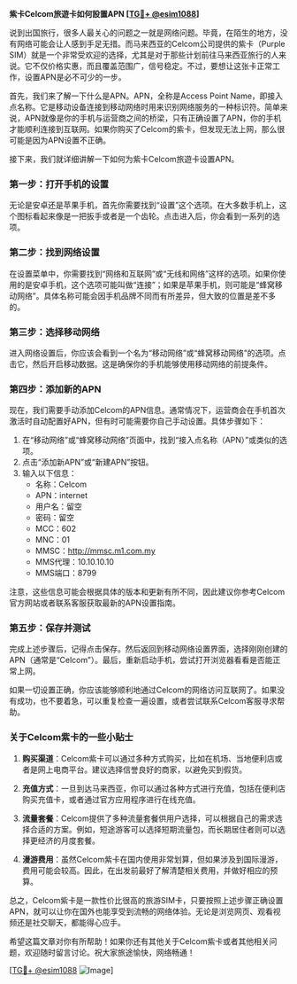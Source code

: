 **紫卡Celcom旅遊卡如何設置APN [[TG💪+ @esim1088](https://t.me/s/esim1088)]**

说到出国旅行，很多人最关心的问题之一就是网络问题。毕竟，在陌生的地方，没有网络可能会让人感到手足无措。而马来西亚的Celcom公司提供的紫卡（Purple SIM）就是一个非常受欢迎的选择，尤其是对于那些计划前往马来西亚旅行的人来说。它不仅价格实惠，而且覆盖范围广，信号稳定。不过，要想让这张卡正常工作，设置APN是必不可少的一步。

首先，我们来了解一下什么是APN。APN，全称是Access Point Name，即接入点名称。它是移动设备连接到移动网络时用来识别网络服务的一种标识符。简单来说，APN就像是你的手机与运营商之间的桥梁，只有正确设置了APN，你的手机才能顺利连接到互联网。如果你购买了Celcom的紫卡，但发现无法上网，那么很可能是因为APN设置不正确。

接下来，我们就详细讲解一下如何为紫卡Celcom旅遊卡设置APN。

### **第一步：打开手机的设置**
无论是安卓还是苹果手机，首先你需要找到“设置”这个选项。在大多数手机上，这个图标看起来像是一把扳手或者是一个齿轮。点击进入后，你会看到一系列的选项。

### **第二步：找到网络设置**
在设置菜单中，你需要找到“网络和互联网”或“无线和网络”这样的选项。如果你使用的是安卓手机，这个选项可能叫做“连接”；如果是苹果手机，则可能是“蜂窝移动网络”。具体名称可能会因手机品牌不同而有所差异，但大致的位置是差不多的。

### **第三步：选择移动网络**
进入网络设置后，你应该会看到一个名为“移动网络”或“蜂窝移动网络”的选项。点击它，然后开启移动数据。这是确保你的手机能够使用移动网络的前提条件。

### **第四步：添加新的APN**
现在，我们需要手动添加Celcom的APN信息。通常情况下，运营商会在手机首次激活时自动配置好APN，但有时可能需要你自己手动设置。具体步骤如下：

1. 在“移动网络”或“蜂窝移动网络”页面中，找到“接入点名称（APN）”或类似的选项。
2. 点击“添加新APN”或“新建APN”按钮。
3. 输入以下信息：
   - 名称：Celcom
   - APN：internet
   - 用户名：留空
   - 密码：留空
   - MCC：602
   - MNC：01
   - MMSC：http://mmsc.m1.com.my
   - MMS代理：10.10.10.10
   - MMS端口：8799

注意，这些信息可能会根据具体的版本和更新有所不同，因此建议你参考Celcom官方网站或者联系客服获取最新的APN设置指南。

### **第五步：保存并测试**
完成上述步骤后，记得点击保存。然后返回到移动网络设置界面，选择刚刚创建的APN（通常是“Celcom”）。最后，重新启动手机，尝试打开浏览器看看是否能正常上网。

如果一切设置正确，你应该能够顺利地通过Celcom的网络访问互联网了。如果没有成功，也不要着急，可以重复检查一遍设置，或者尝试联系Celcom客服寻求帮助。

### **关于Celcom紫卡的一些小贴士**
1. **购买渠道**：Celcom紫卡可以通过多种方式购买，比如在机场、当地便利店或者是网上电商平台。建议选择信誉良好的商家，以避免买到假货。
   
2. **充值方式**：一旦到达马来西亚，你可以通过各种方式进行充值，包括在便利店购买充值卡，或者通过官方应用程序进行在线充值。

3. **流量套餐**：Celcom提供了多种流量套餐供用户选择，可以根据自己的需求选择合适的方案。例如，短途游客可以选择短期流量包，而长期居住者则可以选择更经济的月度套餐。

4. **漫游费用**：虽然Celcom紫卡在国内使用非常划算，但如果涉及到国际漫游，费用可能会较高。因此，在出发前最好了解清楚相关费用，并做好相应的预算。

总之，Celcom紫卡是一款性价比很高的旅游SIM卡，只要按照上述步骤正确设置APN，就可以让你在国外也能享受到流畅的网络体验。无论是浏览网页、观看视频还是社交聊天，都能得心应手。

希望这篇文章对你有所帮助！如果你还有其他关于Celcom紫卡或者其他相关问题，欢迎随时留言讨论。祝大家旅途愉快，网络畅通！

[[TG💪+ @esim1088](https://t.me/s/esim1088) ![Image](https://i.postimg.cc/4NQfJmqS/Snipaste-2025-05-13-00-14-12.png)]